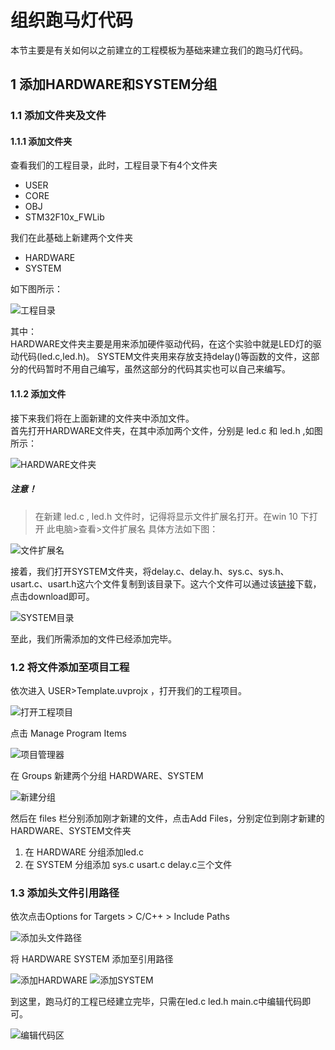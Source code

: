 # 组织跑马灯代码

本节主要是有关如何以之前建立的工程模板为基础来建立我们的跑马灯代码。

## 1 添加HARDWARE和SYSTEM分组

### 1.1 添加文件夹及文件

#### 1.1.1 添加文件夹

查看我们的工程目录，此时，工程目录下有4个文件夹

- USER
- CORE
- OBJ
- STM32F10x_FWLib

我们在此基础上新建两个文件夹

- HARDWARE
- SYSTEM

如下图所示：

![工程目录]

其中：  
HARDWARE文件夹主要是用来添加硬件驱动代码，在这个实验中就是LED灯的驱动代码(led.c,led.h)。
SYSTEM文件夹用来存放支持delay()等函数的文件，这部分的代码暂时不用自己编写，虽然这部分的代码其实也可以自己来编写。

#### 1.1.2 添加文件

接下来我们将在上面新建的文件夹中添加文件。  
首先打开HARDWARE文件夹，在其中添加两个文件，分别是 led.c 和 led.h ,如图所示：

![HARDWARE文件夹]

##### 注意！

>在新建 led.c , led.h 文件时，记得将显示文件扩展名打开。在win 10 下打开 此电脑>查看>文件扩展名 具体方法如下图：

![文件扩展名]

接着，我们打开SYSTEM文件夹，将delay.c、delay.h、sys.c、sys.h、usart.c、usart.h这六个文件复制到该目录下。这六个文件可以通过该[链接]下载，点击download即可。

![SYSTEM目录]

至此，我们所需添加的文件已经添加完毕。

### 1.2 将文件添加至项目工程

依次进入 USER>Template.uvprojx ，打开我们的工程项目。

![打开工程项目]

点击 Manage Program Items

![项目管理器]

在 Groups 新建两个分组 HARDWARE、SYSTEM

![新建分组]

然后在 files 栏分别添加刚才新建的文件，点击Add Files，分别定位到刚才新建的HARDWARE、SYSTEM文件夹

1. 在 HARDWARE 分组添加led.c
2. 在 SYSTEM 分组添加 sys.c usart.c delay.c三个文件

### 1.3 添加头文件引用路径

依次点击Options for Targets > C/C++ > Include Paths

![添加头文件路径]

将 HARDWARE SYSTEM 添加至引用路径

![添加HARDWARE]
![添加SYSTEM]

到这里，跑马灯的工程已经建立完毕，只需在led.c led.h main.c中编辑代码即可。

![编辑代码区]

[工程目录]: <./image/1.png>
[HARDWARE文件夹]: <./image/2.png>
[文件扩展名]: <./image/3.png>
[链接]: <./SYSTEM.rar>
[SYSTEM目录]: <./image/4.png>
[打开工程项目]: <./image/5.png>
[项目管理器]: <./image/6.png>
[新建分组]: <./image/7.png>
[添加头文件路径]: <./image/8.png>
[添加HARDWARE]: <./image/9.png>
[添加SYSTEM]: <./image/10.png>
[编辑代码区]: <./image/11.png>